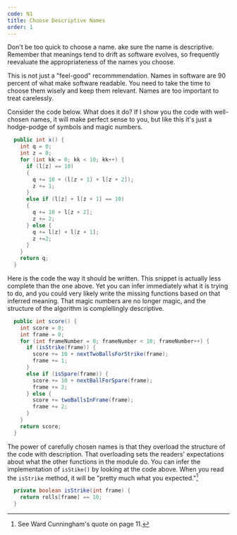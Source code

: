 ```yaml
---
code: N1
title: Choose Descriptive Names
order: 1
---
```

Don't be too quick to choose a name.
ake sure the name is descriptive.
Remember that meanings tend to drift as software evolves, so frequently reevaluate the appropriateness of the names you choose.

This is not just a "feel-good" recommmendation.
Names in software are 90 percent of what make software readable.
You need to take the time to choose them wisely and keep them relevant.
Names are too important to treat carelessly.

Consider the code below.
What does it do?
If I show you the code with well-chosen names, it will make perfect sense to you, but like this it's just a hodge-podge of symbols and magic numbers.

```java
  public int x() {
    int q = 0;
    int z = 0;
    for (int kk = 0; kk < 10; kk++) {
      if (l[z] == 10)
      {
        q += 10 + (l[z + 1] + l[z + 2]);
        z += 1;
      }
      else if (l[z] + l[z + 1] == 10)
      {
        q += 10 + l[z + 2];
        z += 2;
      } else {
        q += l[z] + l[z + 1];
        z +=2;
      }
    }
    return q;
  }
```

Here is the code the way it should be written.
This snippet is actually less complete than the one above.
Yet you can infer immediately what it is trying to do, and you could very likely write the missing functions based on that inferred meaning.
That magic numbers are no longer magic, and the structure of the algorithm is complellingly descriptive.

```java
  public int score() {
    int score = 0;
    int frame = 0;
    for (int frameNumber = 0; frameNumber < 10; frameNumber++) {
      if (isStrike(frame)) {
        score += 10 + nextTwoBallsForStrike(frame);
        frame += 1;
      }
      else if (isSpare(frame)) {
        score += 10 + nextBallForSpare(frame);
        frame += 2;
      } else {
        score += twoBallsInFrame(frame);
        frame += 2;
      }
    }
    return score;
  }
```

The power of carefully chosen names is that they overload the structure of the code with description.
That overloading sets the readers' expectations about what the other functions in the module do.
You can infer the implementation of `isStike()` by looking at the code above.
When you read the `isStrike` method, it will be "pretty much what you expected."[^13]

```java
  private boolean isStrike(int frame) {
    return rolls[frame] == 10;
  }
```

[^13]: See Ward Cunningham's quote on page 11.